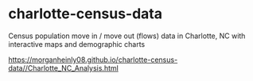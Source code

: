 # charlotte-census-data
Census population move in / move out (flows) data in Charlotte, NC with interactive maps and demographic charts

https://morganheinly08.github.io/charlotte-census-data//Charlotte_NC_Analysis.html






